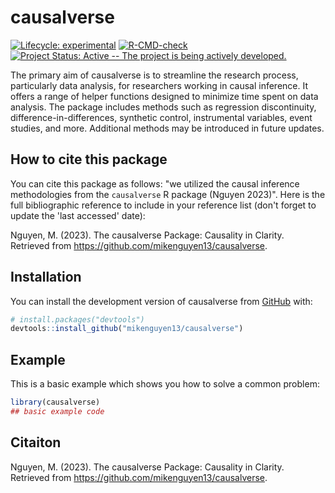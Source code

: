 
# causalverse

<!-- badges: start -->
[![Lifecycle: experimental](https://img.shields.io/badge/lifecycle-experimental-orange.svg)](https://lifecycle.r-lib.org/articles/stages.html#experimental)
[![R-CMD-check](https://github.com/mikenguyen13/causalverse/actions/workflows/R-CMD-check.yaml/badge.svg)](https://github.com/mikenguyen13/causalverse/actions/workflows/R-CMD-check.yaml)
[![Project Status: Active -- The project is being actively developed.](https://www.repostatus.org/badges/latest/active.svg)](https://www.repostatus.org/#active)
<!-- badges: end -->

The primary aim of causalverse is to streamline the research process, particularly data analysis, for researchers working in causal inference. It offers a range of helper functions designed to minimize time spent on data analysis. The package includes methods such as regression discontinuity, difference-in-differences, synthetic control, instrumental variables, event studies, and more. Additional methods may be introduced in future updates.

## How to cite this package 

You can cite this package as follows: "we utilized the causal inference methodologies from the `causalverse` R package (Nguyen 2023)". Here is the full bibliographic reference to include in your reference list (don't forget to update the 'last accessed' date):

Nguyen, M. (2023). The causalverse Package: Causality in Clarity. Retrieved from https://github.com/mikenguyen13/causalverse.


## Installation

You can install the development version of causalverse from [GitHub](https://github.com/) with:

``` r
# install.packages("devtools")
devtools::install_github("mikenguyen13/causalverse")
```

## Example

This is a basic example which shows you how to solve a common problem:

``` r
library(causalverse)
## basic example code
```

## Citaiton

Nguyen, M. (2023). The causalverse Package: Causality in Clarity. Retrieved from https://github.com/mikenguyen13/causalverse.
